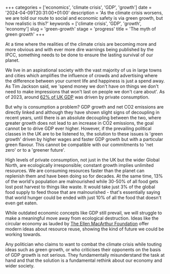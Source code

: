 +++
categories = ['economics', 'climate crisis', 'GDP', 'growth']
date = '2024-04-09T20:31:00+01:00'
description = 'As the climate crisis worsens, we are told our route to social and economic safety is via green growth, but how realistic is this?'
keywords = ['climate crisis', 'GDP', 'growth', 'economy']
slug = 'green-growth'
stage = 'progress'
title = 'The myth of green growth'
+++

At a time where the realities of the climate crisis are becoming more and more obvious and with ever more dire warnings being published by the IPCC, something needs to be done to ensure the lasting survival of our planet.

We live in an aspirational society with the vast majority of us in large towns and cities which amplifies the influence of crowds and advertising where the difference between your current life and happiness is just a spend away. As Tim Jackson said, we 'spend money we don't have on things we don't need to make impressions that won't last on people we don't care about'. As of 2023, around [62% of UK GDP](https://www.ceicdata.com/en/indicator/united-kingdom/private-consumption--of-nominal-gdp) was driven by private consumption. 

But why is consumption a problem? GDP growth and net CO2 emissions are directly linked and although they have shown slight signs of decoupling in recent years, until there is an absolute decoupling between the two, where greater growth does not lead to an increase in CO2 emissions, the goal cannot be to drive GDP ever higher. However, if the prevailing political classes in the UK are to be listened to, the solution to these issues is 'green growth' driven by higher wages and faster GDP growth but with a particular green flavour. This cannot be compatible with our commitments to 'net zero' or to a 'greener future'. 

High levels of private consumption, not just in the UK but the wider Global North, are ecologically irresponsible; constant growth implies unlimited resources. We are consuming resources faster than the planet can replenish them and have been doing so for decades. At the same time, 13% of the world's population are malnourished while 30-50% of all food gets lost post harvest to things like waste. It would take just 3% of the global food supply to feed those that are malnourished - that's essentially saying that world hunger could be ended with just 10% of all the food that doesn't even get eaten.

While outdated economic concepts like GDP still prevail, we will struggle to make a meaningful move away from ecological destruction. Ideas like the circular economy as lauded by [The Ellen MacArthur Foundation](https://www.ellenmacarthurfoundation.org/) offer modern ideas about resource reuse, showing the kind of future we could be working towards.

Any politician who claims to want to combat the climate crisis while touting ideas such as green growth, or who criticises their opponents on the basis of GDP growth is not serious. They fundamentally misunderstand the task at hand and that the solution is a fundamental rethink about our economy and wider society.